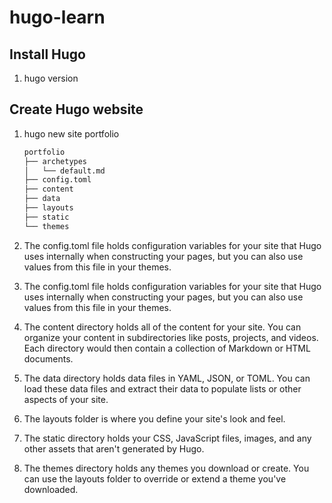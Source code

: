 # hugo-learn

## Install Hugo

1. hugo version

## Create Hugo website

1. hugo new site portfolio

    ```bash
    portfolio
    ├── archetypes
    │   └── default.md
    ├── config.toml
    ├── content
    ├── data
    ├── layouts
    ├── static
    └── themes
    ```

1. The config.toml file holds configuration variables for your site that Hugo uses internally when constructing your pages, but you can also use values from this file in your themes.
1. The config.toml file holds configuration variables for your site that Hugo uses internally when constructing your pages, but you can also use values from this file in your themes.
1. The content directory holds all of the content for your site. You can organize your content in subdirectories like posts, projects, and videos. Each directory would then contain a collection of Markdown or HTML documents.
1. The data directory holds data files in YAML, JSON, or TOML. You can load these data files and extract their data to populate lists or other aspects of your site.
1. The layouts folder is where you define your site's look and feel.
1. The static directory holds your CSS, JavaScript files, images, and any other assets that aren't generated by Hugo.
1. The themes directory holds any themes you download or create. You can use the layouts folder to override or extend a theme you've downloaded.

